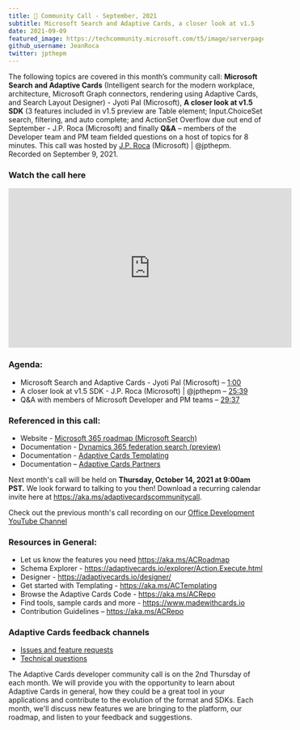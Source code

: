 ```yaml
---
title: 📣 Community Call - September, 2021
subtitle: Microsoft Search and Adaptive Cards, a closer look at v1.5
date: 2021-09-09
featured_image: https://techcommunity.microsoft.com/t5/image/serverpage/image-id/315926i12399421D550C95C/image-size/large?v=v2&px=999
github_username: JeanRoca
twitter: jpthepm
---
```


The following topics are covered in this month’s community call:  **Microsoft Search and Adaptive Cards** (Intelligent search for the modern workplace, architecture, Microsoft Graph connectors, rendering using Adaptive Cards, and Search Layout Designer) - Jyoti Pal (Microsoft), **A closer look at v1.5 SDK** (3 features included in v1.5 preview are Table element; Input.ChoiceSet search, filtering, and auto complete; and ActionSet Overflow due out end of September - J.P. Roca (Microsoft) and finally **Q&A** – members of the Developer team and PM team fielded questions on a host of topics for 8 minutes.   This call was hosted by [J.P. Roca](twitter.com/jpthepm) (Microsoft) | @jpthepm.  Recorded on September 9, 2021.

### Watch the call here

<iframe width="560" height="315" src="https://www.youtube.com/embed/Gc-Wc6D9mx4" title="YouTube video player" frameborder="0" allow="accelerometer; autoplay; clipboard-write; encrypted-media; gyroscope; picture-in-picture" allowfullscreen></iframe>

### Agenda:
- Microsoft Search and Adaptive Cards - Jyoti Pal (Microsoft) – [1:00](https://youtu.be/Gc-Wc6D9mx4?t=60)
- A closer look at v1.5 SDK - J.P. Roca (Microsoft) | @jpthepm – [25:39](https://youtu.be/Gc-Wc6D9mx4?t=1539)
- Q&A with members of Microsoft Developer and PM teams – [29:37](https://youtu.be/Gc-Wc6D9mx4?t=1777)

### Referenced in this call:
- Website - [Microsoft 365 roadmap (Microsoft Search)](https://www.microsoft.com/microsoft-365/roadmap?filters=&searchterms=81952)
- Documentation - [Dynamics 365 federation search (preview)](https://docs.microsoft.com/microsoftsearch/manage-dynamics365) 
- Documentation - [Adaptive Cards Templating](https://docs.microsoft.com/adaptive-cards/templating/) 
- Documentation – [Adaptive Cards Partners](https://docs.microsoft.com/adaptive-cards/resources/partners) 

Next month's call will be held on **Thursday, October 14, 2021 at 9:00am PST.** We look forward to talking to you then! Download a recurring calendar invite here at <https://aka.ms/adaptivecardscommunitycall>.

Check out the previous month's call recording on our [Office Development YouTube Channel](https://www.youtube.com/channel/UCV_6HOhwxYLXAGd-JOqKPoQ)

### Resources in General: 
- Let us know the features you need    https://aka.ms/ACRoadmap
- Schema Explorer - https://adaptivecards.io/explorer/Action.Execute.html
- Designer - https://adaptivecards.io/designer/ 
- Get started with Templating - https://aka.ms/ACTemplating
- Browse the Adaptive Cards Code - https://aka.ms/ACRepo
- Find tools, sample cards and more - https://www.madewithcards.io
- Contribution Guidelines – https://aka.ms/ACRepo 

### Adaptive Cards feedback channels

-   [Issues and feature requests](https://github.com/Microsoft/AdaptiveCards/issues)
-   [Technical questions](https://stackoverflow.com/questions/tagged/adaptive-cards)

The Adaptive Cards developer community call is on the 2nd Thursday of each month. We will provide you with the opportunity to learn about Adaptive Cards in general, how they could be a great tool in your applications and contribute to the evolution of the format and SDKs. Each month, we'll discuss new features we are bringing to the platform, our roadmap, and listen to your feedback and suggestions.